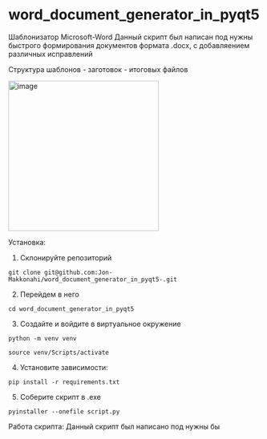 # word_document_generator_in_pyqt5
Шаблонизатор Microsoft-Word
Данный скрипт был написан под нужны быстрого формирования документов формата .docx, c добавляением различных исправлений

Cтруктура шаблонов - заготовок - итоговых файлов

<img width="300" alt="image" src="https://user-images.githubusercontent.com/88703195/225895896-82d7e04b-6b0b-4ee8-8809-781f02a47f6b.png">



Установка:
1. Склонируйте репозиторий
```
git clone git@github.com:Jon-Makkonahi/word_document_generator_in_pyqt5-.git
```
2. Перейдем в него 
```
cd word_document_generator_in_pyqt5
```
3. Создайте и войдите в виртуальное окружение
```
python -m venv venv
```
```
source venv/Scripts/activate
```
4. Установите зависимости:
```
pip install -r requirements.txt
```
5. Cоберите скрипт в .exe
```
pyinstaller --onefile script.py
```

Работа скрипта:
Данный скрипт был написано под нужны бы
